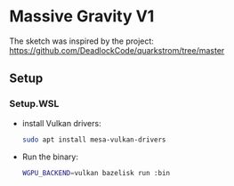 # Massive Gravity V1

The sketch was inspired by the project: <https://github.com/DeadlockCode/quarkstrom/tree/master>

## Setup

### Setup.WSL

- install Vulkan drivers:

  ```sh
  sudo apt install mesa-vulkan-drivers
  ```

- Run the binary:

  ```sh
  WGPU_BACKEND=vulkan bazelisk run :bin
  ```
